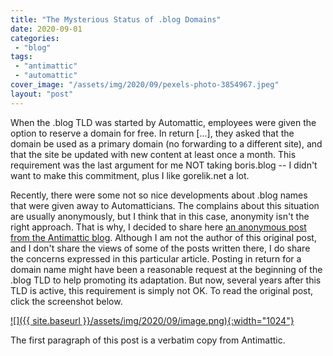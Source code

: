 ```yaml
---
title: "The Mysterious Status of .blog Domains"
date: 2020-09-01
categories: 
 - "blog"
tags: 
 - "antimattic"
 - "automattic"
cover_image: "/assets/img/2020/09/pexels-photo-3854967.jpeg"
layout: "post"
---
```


When the .blog TLD was started by Automattic, employees were given the option to reserve a domain for free. In return [...], they asked that the domain be used as a primary domain (no forwarding to a different site), and that the site be updated with new content at least once a month. This requirement was the last argument for me NOT taking boris.blog -- I didn't want to make this commitment, plus I like gorelik.net a lot. 

Recently, there were some not so nice developments about .blog names that were given away to Automatticians. The complains about this situation are usually anonymously, but I think that in this case, anonymity isn't the right approach. That is why, I decided to share here [an anonymous post from the Antimattic blog](https://antimattic.blog/2020/08/the-mysterious-status-of-blog-domains/). Although I am not the author of this original post, and I don't share the views of some of the posts written there, I do share the concerns expressed in this particular article. Posting in return for a domain name might have been a reasonable request at the beginning of the .blog TLD to help promoting its adaptation. But now, several years after this TLD is active, this requirement is simply not OK. To read the original post, click the screenshot below.

[![]({{ site.baseurl }}/assets/img/2020/09/image.png){:width="1024"}](https://antimattic.blog/2020/08/the-mysterious-status-of-blog-domains/)

The first paragraph of this post is a verbatim copy from Antimattic.
